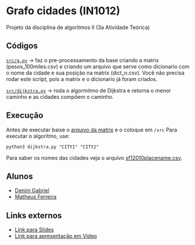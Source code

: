 # Grafo cidades (IN1012)
Projeto da disciplina de algoritmos II (3a Atividade Teórica)

## Códigos
[`src/g.py`](./src/g.py) -> faz o pre-processamento da base criando a matrix (pesos_100miles.csv) e criando um arquivo que serve como dicionario com o nome da cidade e sua posição na matrix (dict_n.csv). Você não precisa rodar este script, pois a matrix e o dicionario já foram criados.

[`src/dijkstra.py`](./src/dijkstra.py) -> roda o algormitmo de Dijkstra e retorna o menor caminho e as cidades compõem o caminho. 

## Execução

Antes de executar baixe o [arquivo da matrix](https://drive.google.com/file/d/1p5Y2Ep0dZ6kQiZ2ROq9exn0mPbpbSXFa/view?usp=sharing) e o coloque em `/src`
Para executar o algoritmo, use:
```
python3 dijkstra.py "CITY1" "CITY2"
```
Para saber os nomes das cidades veja o arquivo [sf12010placename.csv](src/sf12010placename.csv).
## Alunos
* [Denini Gabriel](https://denini08.github.io/)
* [Matheus Ferreira](https://github.com/matheus-felipe)

## Links externos
* [Link para Slides](https://docs.google.com/presentation/d/1Tg4uo7qjrGbVJOtmG9SGtZiH7fyPHDDXRpcbAT8V3UY/edit?usp=sharing)
* [Link para apresentação em Video](https://youtu.be/5EuNWYcEz2A)
